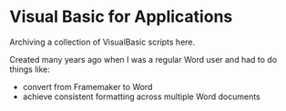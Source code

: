 # Visual Basic for Applications

Archiving a collection of VisualBasic scripts here.

Created many years ago when I was a regular Word user and had to do things like:

* convert from Framemaker to Word
* achieve consistent formatting across multiple Word documents
